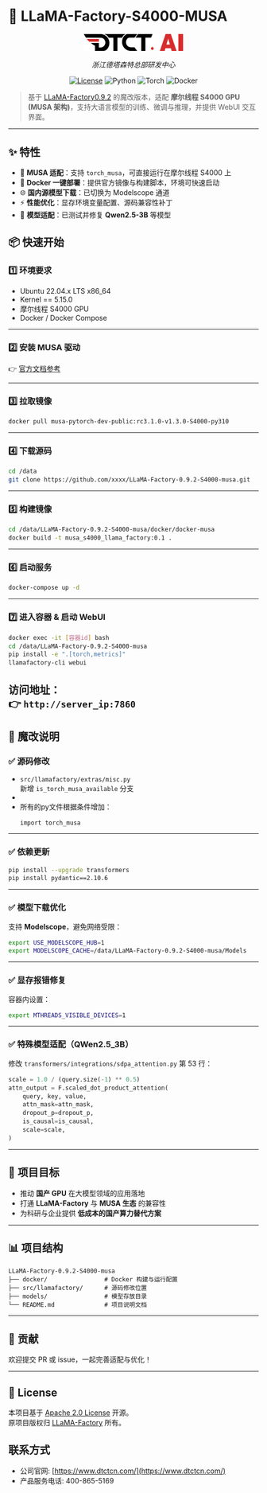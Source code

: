 # 🚀 LLaMA-Factory-S4000-MUSA

<p align="center">
  <img src="./assets/dtct.png" alt="浙江德塔森特总部研发中心" width="200"/>
</p>

<p align="center">
  <em>浙江德塔森特总部研发中心</em>
</p>

<p align="center">
  <a href="./LICENSE"><img src="https://img.shields.io/github/license/xxxx/LLaMA-Factory-S4000-MUSA" alt="License"/></a>
  <img src="https://img.shields.io/badge/python-3.10%2B-blue" alt="Python"/>
  <img src="https://img.shields.io/badge/torch-musa-green" alt="Torch"/>
  <img src="https://img.shields.io/badge/docker-ready-blue" alt="Docker"/>
</p>

> 基于 [LLaMA-Factory0.9.2](https://github.com/hiyouga/LLaMA-Factory) 的魔改版本，适配 **摩尔线程 S4000 GPU (MUSA 架构)**，支持大语言模型的训练、微调与推理，并提供 WebUI 交互界面。

---

## ✨ 特性

- 🔧 **MUSA 适配**：支持 `torch_musa`，可直接运行在摩尔线程 S4000 上  
- 🐳 **Docker 一键部署**：提供官方镜像与构建脚本，环境可快速启动  
- 🌐 **国内源模型下载**：已切换为 Modelscope 通道  
- ⚡ **性能优化**：显存环境变量配置、源码兼容性补丁  
- 🧩 **模型适配**：已测试并修复 **Qwen2.5-3B** 等模型


## 📦 快速开始

### 1️⃣ 环境要求
- Ubuntu 22.04.x LTS x86_64  
- Kernel == 5.15.0  
- 摩尔线程 S4000 GPU  
- Docker / Docker Compose  

---

### 2️⃣ 安装 MUSA 驱动
👉 [官方文档参考](https://mcconline.mthreads.com/repo/musa-pytorch-release-public?repoName=musa-pytorch-release-public&repoNamespace=mcconline&displayName=Pytorch%20on%20MUSA%20Release)

---

### 3️⃣ 拉取镜像
```bash
docker pull musa-pytorch-dev-public:rc3.1.0-v1.3.0-S4000-py310
```

---

### 4️⃣ 下载源码
```bash
cd /data
git clone https://github.com/xxxx/LLaMA-Factory-0.9.2-S4000-musa.git
```

---

### 5️⃣ 构建镜像
```bash
cd /data/LLaMA-Factory-0.9.2-S4000-musa/docker/docker-musa
docker build -t musa_s4000_llama_factory:0.1 .
```

---

### 6️⃣ 启动服务
```bash
docker-compose up -d
```

---

### 7️⃣ 进入容器 & 启动 WebUI
```bash
docker exec -it [容器id] bash
cd /data/LLaMA-Factory-0.9.2-S4000-musa
pip install -e ".[torch,metrics]"
llamafactory-cli webui
```

访问地址：  
👉 `http://server_ip:7860`
---

## 🔧 魔改说明

### ✅ 源码修改
- `src/llamafactory/extras/misc.py`  
  新增 `is_torch_musa_available` 分支
- 
- 所有的py文件根据条件增加：
  ```如果存在 import torch, 则在其后增加：
  import torch_musa
  ```

---

### ✅ 依赖更新
```bash
pip install --upgrade transformers
pip install pydantic==2.10.6
```

---

### ✅ 模型下载优化
支持 **Modelscope**，避免网络受限：
```bash
export USE_MODELSCOPE_HUB=1
export MODELSCOPE_CACHE=/data/LLaMA-Factory-0.9.2-S4000-musa/Models
```

---

### ✅ 显存报错修复
容器内设置：
```bash
export MTHREADS_VISIBLE_DEVICES=1
```

---

### ✅ 特殊模型适配（QWen2.5_3B）
修改 `transformers/integrations/sdpa_attention.py` 第 53 行：  
```python
scale = 1.0 / (query.size(-1) ** 0.5)
attn_output = F.scaled_dot_product_attention(
    query, key, value,
    attn_mask=attn_mask,
    dropout_p=dropout_p,
    is_causal=is_causal,
    scale=scale,
)
```

---

## 📌 项目目标
- 推动 **国产 GPU** 在大模型领域的应用落地  
- 打通 **LLaMA-Factory** 与 **MUSA 生态** 的兼容性  
- 为科研与企业提供 **低成本的国产算力替代方案**  

---

## 📊 项目结构
```
LLaMA-Factory-0.9.2-S4000-musa
├── docker/                # Docker 构建与运行配置
├── src/llamafactory/      # 源码修改位置
├── models/                # 模型存放目录
└── README.md              # 项目说明文档
```

---

## 🤝 贡献
欢迎提交 PR 或 issue，一起完善适配与优化！  

---

## 📜 License
本项目基于 [Apache 2.0 License](./LICENSE) 开源。  
原项目版权归 [LLaMA-Factory](https://github.com/hiyouga/LLaMA-Factory) 所有。  

## 联系方式
- 公司官网: [https://www.dtctcn.com/](https://www.dtctcn.com/)
- 产品服务电话: 400-865-5169